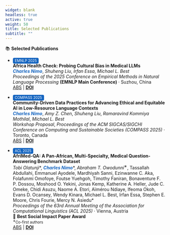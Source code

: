 ```yaml
---
widget: blank
headless: true
active: true
weight: 50
title: Selected Publications
subtitle: ""
---
```


📚 **Selected Publications**

- <span style="background:#1565C0;color:#fff;padding:2px 6px;border-radius:4px;font-size:0.8em;">EMNLP 2025</span>  
  **Africa Health Check: Probing Cultural Bias in Medical LLMs**  
  *<span style="color:#1565C0; font-weight:700;">Charles Nimo</span>*, *Shuheng Liu*, *Irfan Essa*, *Michael L. Best*  
  *Proceedings of the 2025 Conference on Empirical Methods in Natural Language Processing* **(EMNLP Main Conference)** · Suzhou, China  
  [ABS](#) | [**DOI**](#)  
  
- <span style="background:#1565C0;color:#fff;padding:2px 6px;border-radius:4px;font-size:0.8em;">COMPASS 2025</span>  
  **Community-Driven Data Practices for Advancing Ethical and Equitable AI in Low-Resource Language Contexts**  
  *<span style="color:#1565C0; font-weight:700;">Charles Nimo</span>*, *Amy Z. Chen*, *Shuheng Liu*, *Ramaravind Kommiya Mothilal*, *Michael L. Best*  
  *Workshop Proposal*, *Proceedings of the ACM SIGCAS/SIGCHI Conference on Computing and Sustainable Societies (COMPASS 2025)* · Toronto, Canada  
  [ABS](#) | [**DOI**](https://dl.acm.org/doi/10.1145/3715335.3737684) 

- <span style="background:#1565C0;color:#fff;padding:2px 6px;border-radius:4px;font-size:0.8em;">ACL 2025</span>    
  **AfriMed-QA: A Pan-African, Multi-Specialty, Medical Question-Answering Benchmark Dataset**  
  *Tobi Olatunji**, *<span style="color:#1565C0; font-weight:700;">Charles Nimo**</span>, *Abraham T. Owodunni*<sup>∗</sup>, Tassallah Abdullahi, Emmanuel Ayodele, Mardhiyah Sanni, Ezinwanne C. Aka, Folafunmi Omofoye, Foutse Yuehgoh, Timothy Faniran, Bonaventure F. P. Dossou, Moshood O. Yekini, Jonas Kemp, Katherine A. Heller, Jude C. Omeke, Chidi Asuzu, Naome A. Etori, Aïmérou Ndiaye, Ifeoma Okoh, Evans D. Ocansey, Wendy Kinara, Michael L. Best, Irfan Essa, Stephen E. Moore, Chris Fourie, Mercy N. Asiedu*  
  *Proceedings of the 63rd Annual Meeting of the Association for Computational Linguistics (ACL 2025)* · Vienna, Austria  
  🥇 **Best Social Impact Paper Award**  
  <sub><sup>∗</sup>Co-first authors</sub>  
  [ABS](#) | [**DOI**](https://doi.org/10.18653/v1/2025.acl-long.96)
